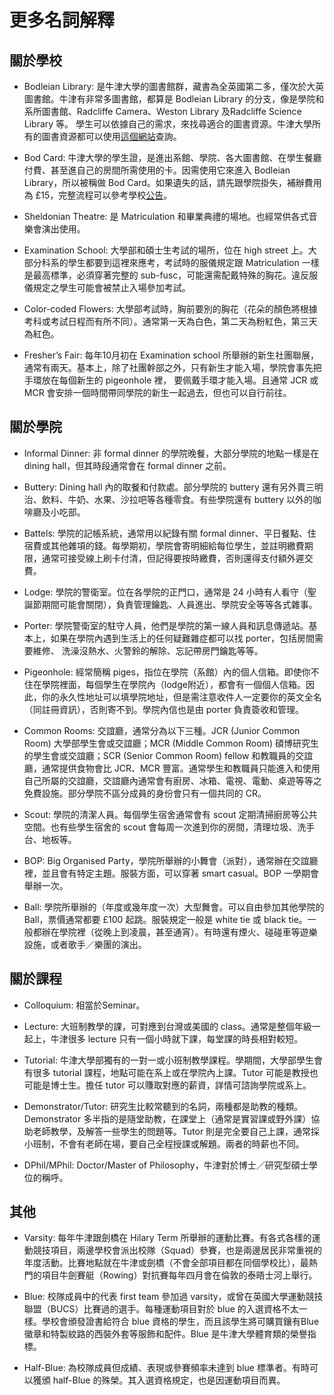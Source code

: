 # 更多名詞解釋

## 關於學校
+ Bodleian Library: 是牛津大學的圖書館群，藏書為全英國第二多，僅次於大英圖書館。牛津有非常多圖書館，都算是 Bodleian Library 的分支，像是學院和系所圖書館、Radcliffe Camera、Weston Library 及Radcliffe Science Library 等。
學生可以依據自己的需求，來找尋適合的圖書資源。牛津大學所有的圖書資源都可以使用[這個網站](http://solo.bodleian.ox.ac.uk/)查詢。

+ Bod Card: 牛津大學的學生證，是進出系館、學院、各大圖書館、在學生餐廳付費、甚至進自己的房間所需使用的卡。因需使用它來進入 Bodleian Library，所以被稱做 Bod Card。如果遺失的話，請先跟學院掛失，補辦費用為 £15，完整流程可以參考學校[公告](https://estates.admin.ox.ac.uk/lost-cards)。

+ Sheldonian Theatre: 是 Matriculation 和畢業典禮的場地。也經常供各式音樂會演出使用。

+ Examination School: 大學部和碩士生考試的場所，位在 high street 上。大部分科系的學生都要到這裡來應考，考試時的服儀規定跟 Matriculation 一樣是最高標準，必須穿著完整的 sub-fusc，可能還需配戴特殊的胸花。違反服儀規定之學生可能會被禁止入場參加考試。

+ Color-coded Flowers: 大學部考試時，胸前要別的胸花（花朵的顏色將根據考科或考試日程而有所不同）。通常第一天為白色，第二天為粉紅色，第三天為紅色。

+ Fresher’s Fair: 每年10月初在 Examination school 所舉辦的新生社團聯展，通常有兩天。基本上，除了社團幹部之外，只有新生才能入場，學院會事先把手環放在每個新生的 pigeonhole 裡， 要佩戴手環才能入場。且通常 JCR 或 MCR 會安排一個時間帶同學院的新生一起過去，但也可以自行前往。


## 關於學院
+ Informal Dinner: 非 formal dinner 的學院晚餐，大部分學院的地點一樣是在 dining hall，但其時段通常會在 formal dinner 之前。

+ Buttery: Dining hall 內的取餐和付款處。部分學院的 buttery 還有另外賣三明治、飲料、牛奶、水果、沙拉吧等各種零食。有些學院還有 buttery 以外的咖啡廳及小吃部。

+ Battels: 學院的記帳系統，通常用以紀錄有關 formal dinner、平日餐點、住宿費或其他雜項的錢。每學期初，學院會寄明細給每位學生，並註明繳費期限，通常可接受線上刷卡付清，但記得要按時繳費，否則還得支付額外遲交費。

+ Lodge: 學院的警衛室。位在各學院的正門口，通常是 24 小時有人看守（聖誕節期間可能會關閉），負責管理鑰匙、人員進出、學院安全等等各式雜事。

+ Porter: 學院警衛室的駐守人員，他們是學院的第一線人員和訊息傳遞站。基本上，如果在學院內遇到生活上的任何疑難雜症都可以找 porter，包括房間需要維修、 洗澡沒熱水、火警鈴的解除、忘記帶房門鑰匙等等。

+ Pigeonhole: 經常簡稱 piges，指位在學院（系館）內的個人信箱。即使你不住在學院裡面，每個學生在學院內（lodge附近），都會有一個個人信箱。因此，你的永久性地址可以填學院地址，但是需注意收件人一定要你的英文全名（同註冊資訊），否則寄不到。學院內信也是由 porter 負責簽收和管理。

+ Common Rooms: 交誼廳，通常分為以下三種。JCR (Junior Common Room) 大學部學生會或交誼廳；MCR (Middle Common Room) 碩博研究生的學生會或交誼廳；SCR (Senior Common Room) fellow 和教職員的交誼廳，通常提供食物會比 JCR、MCR 豐富。通常學生和教職員只能進入和使用自己所屬的交誼廳，交誼廳內通常會有廚房、冰箱、電視、電動、桌遊等等之免費設施。部分學院不區分成員的身份會只有一個共同的 CR。

+ Scout: 學院的清潔人員。每個學生宿舍通常會有 scout 定期清掃廚房等公共空間。也有些學生宿舍的 scout 會每周一次進到你的房間，清理垃圾、洗手台、地板等。

+ BOP: Big Organised Party，學院所舉辦的小舞會（派對），通常辦在交誼廳裡，並且會有特定主題。服裝方面，可以穿著 smart casual。BOP 一學期會舉辦一次。

+ Ball: 學院所舉辦的（年度或幾年度一次）大型舞會。可以自由參加其他學院的 Ball，票價通常都要 £100 起跳。服裝規定一般是 white tie 或 black tie。一般都辦在學院裡（從晚上到凌晨，甚至通宵）。有時還有煙火、碰碰車等遊樂設施，或者歌手／樂團的演出。

## 關於課程
+ Colloquium: 相當於Seminar。

+ Lecture: 大班制教學的課，可對應到台灣或美國的 class。通常是整個年級一起上，牛津很多 lecture 只有一個小時就下課，每堂課的時長相對較短。

+ Tutorial: 牛津大學部獨有的一對一或小班制教學課程。學期間，大學部學生會有很多 tutorial 課程，地點可能在系上或在學院內上課。Tutor 可能是教授也可能是博士生。擔任 tutor 可以賺取對應的薪資，詳情可諮詢學院或系上。

+ Demonstrator/Tutor: 研究生比較常聽到的名詞，兩種都是助教的種類。Demonstrator 多半指的是隨堂助教，在課堂上（通常是實習課或野外課）協助老師教學，及解答一些學生的問題等。Tutor 則是完全要自己上課，通常採小班制，不會有老師在場，要自己全程授課或解題。兩者的時薪也不同。

+ DPhil/MPhil: Doctor/Master of Philosophy，牛津對於博士／研究型碩士學位的稱呼。

## 其他
+ Varsity: 每年牛津跟劍橋在 Hilary Term 所舉辦的運動比賽。有各式各樣的運動競技項目，兩邊學校會派出校隊（Squad）參賽，也是兩邊居民非常重視的年度活動。比賽地點就在牛津或劍橋（不會全部項目都在同個學校比），最熱門的項目牛劍賽艇（Rowing）對抗賽每年四月會在倫敦的泰晤士河上舉行。

+ Blue: 校隊成員中的代表 first team 參加過 varsity，或曾在英國大學運動競技聯盟（BUCS）比賽過的選手。每種運動項目對於 blue 的入選資格不太一樣。學校會頒發證書給符合 blue 資格的學生，而且該學生將可購買鑲有Blue徽章和特製紋路的西裝外套等服飾和配件。Blue 是牛津大學體育類的榮譽指標。

+ Half-Blue: 為校隊成員但成績、表現或參賽頻率未達到 blue 標準者。有時可以獲頒 half-Blue 的殊榮。其入選資格規定，也是因運動項目而異。

<!--+ Clubbing: 上夜店。英國的夜店不算是不良場所，尤其在牛津城裡，大部分上夜店的都是大學生，相對單純。英國大學生去夜店就像台灣人去KTV一樣稀鬆平常，是滿多人喜歡的娛樂活動。

+ Trashing: 牛津大學的傳統之一，於 Trinity Term，在大學部或碩士生考完最後一科後，會有人當街對你丟彩帶，噴香檳、砸刮鬍泡或奶油等等。固定發生的地點是在 nerton street，校方還會部分封街，讓學生更自由地 trashing。

+ Tab: 暗指劍橋學生。the other place/school 或 the dark side 則是暗指劍橋大學。


+ Kebab: 是一種中東料理，但又可以指晚上才會開賣的移動餐車。此類食物包含沙威瑪、捲餅、漢堡、薯條、炸雞等等，有些還會有披薩。在High Street或市中心其他地方有很多家在賣，從晚上七點開始營業到凌晨，讓有夜讀習慣的同學可以有宵夜吃。價格一般不高（4 – 6英磅），且份量很大。-->
